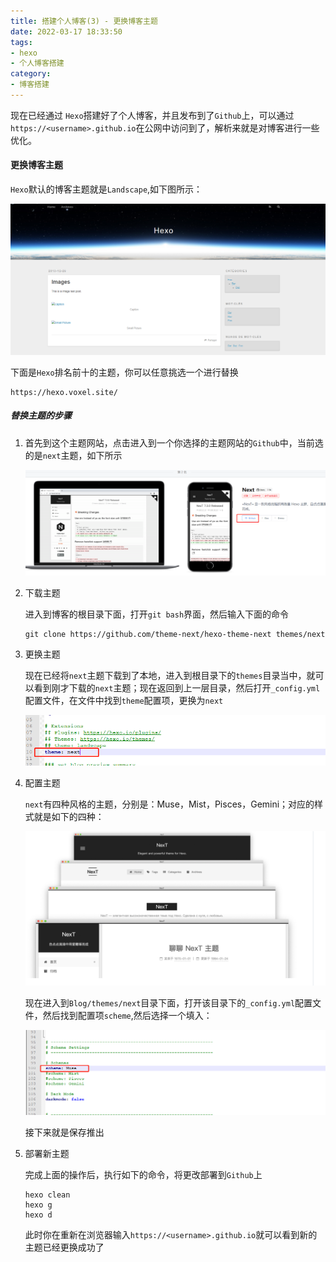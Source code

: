 ```yaml
---
title: 搭建个人博客(3) - 更换博客主题
date: 2022-03-17 18:33:50
tags:
- hexo
- 个人博客搭建
category:
- 博客搭建
---
```


现在已经通过 `Hexo`搭建好了个人博客，并且发布到了`Github`上，可以通过`https://<username>.github.io`在公网中访问到了，解析来就是对博客进行一些优化。

<!-- more -->

#### 更换博客主题

`Hexo`默认的博客主题就是`Landscape`,如下图所示：

![01](.\更换博客主题\01.png)

下面是`Hexo`排名前十的主题，你可以任意挑选一个进行替换

```
https://hexo.voxel.site/
```

##### 替换主题的步骤

1. 首先到这个主题网站，点击进入到一个你选择的主题网站的`Github`中，当前选的是`next`主题，如下所示

   ![02](.\更换博客主题\02.png)

2. 下载主题

   进入到博客的根目录下面，打开`git bash`界面，然后输入下面的命令

   ```
   git clone https://github.com/theme-next/hexo-theme-next themes/next
   ```

3. 更换主题

   现在已经将`next`主题下载到了本地，进入到根目录下的`themes`目录当中，就可以看到刚才下载的`next`主题；现在返回到上一层目录，然后打开`_config.yml`配置文件，在文件中找到`theme`配置项，更换为`next`

   ![03](.\更换博客主题\03.png)

4. 配置主题

   `next`有四种风格的主题，分别是：Muse，Mist，Pisces，Gemini；对应的样式就是如下的四种：

   ![04](.\更换博客主题\04.png)

   现在进入到`Blog/themes/next`目录下面，打开该目录下的`_config.yml`配置文件，然后找到配置项`scheme`,然后选择一个填入：

   ![05](.\更换博客主题\05.png)

   接下来就是保存推出

5. 部署新主题

   完成上面的操作后，执行如下的命令，将更改部署到`Github`上

   ```
   hexo clean
   hexo g
   hexo d
   ```

   此时你在重新在浏览器输入`https://<username>.github.io`就可以看到新的主题已经更换成功了